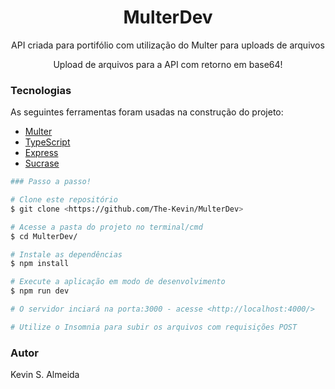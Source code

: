 <h1 align="center">MulterDev</h1>


<p align="center">API criada para portifólio com utilização do Multer para uploads de arquivos</p>
<p align="center">Upload de arquivos para a API com retorno em base64!</p>


###  Tecnologias

As seguintes ferramentas foram usadas na construção do projeto:

- [Multer](https://github.com/expressjs/multer#readme)
- [TypeScript](https://www.typescriptlang.org/)
- [Express](https://expressjs.com/pt-br/)
- [Sucrase](https://sucrase.io/)



```bash
### Passo a passo!

# Clone este repositório
$ git clone <https://github.com/The-Kevin/MulterDev>

# Acesse a pasta do projeto no terminal/cmd
$ cd MulterDev/

# Instale as dependências
$ npm install

# Execute a aplicação em modo de desenvolvimento
$ npm run dev

# O servidor inciará na porta:3000 - acesse <http://localhost:4000/>

# Utilize o Insomnia para subir os arquivos com requisições POST
```

### Autor
<p>Kevin S. Almeida</p>

